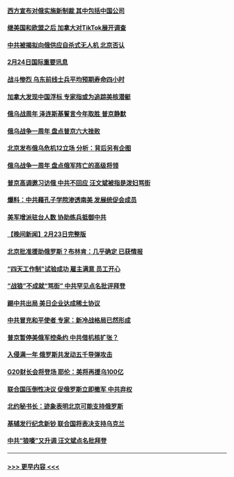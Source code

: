 #### [西方宣布对俄实施新制裁 其中包括中国公司](../pages/prog202/a103656620.md?t=02250343) 
#### [继美国和欧盟之后 加拿大对TikTok展开调查](../pages/prog202/a103656561.md?t=02250343) 
#### [中共被揭拟向俄供应自杀式无人机 北京否认](../pages/prog202/a103656492.md?t=02250343) 
#### [2月24日国际重要讯息](../pages/prog202/a103656443.md?t=02250343) 
#### [战斗惨烈 乌东前线士兵平均预期寿命四小时](../pages/prog202/a103656429.md?t=02250343) 
#### [加拿大发现中国浮标 专家指或为追踪美核潜艇](../pages/prog202/a103656426.md?t=02250343) 
#### [俄乌战周年 泽连斯基誓言今年取胜 普京静默](../pages/prog202/a103656419.md?t=02250343) 
#### [俄乌战争一周年 盘点普京六大挫败](../pages/prog202/a103656407.md?t=02250343) 
#### [北京发布俄乌危机12立场 分析：背后另有企图](../pages/prog202/a103656396.md?t=02250343) 
#### [俄乌战争一周年 盘点俄军阵亡的高级将领](../pages/prog202/a103656346.md?t=02250343) 
#### [普京高调邀习访俄 中共不回应 汪文斌被指是泼妇骂街](../pages/prog202/a103656273.md?t=02250343) 
#### [爆料：中共藉孔子学院渗透南美 发展统促会成员](../pages/prog202/a103656280.md?t=02250343) 
#### [美军增派驻台人数 协助练兵抵御中共](../pages/prog202/a103656271.md?t=02250343) 
#### [【晚间新闻】2月23日完整版](../pages/prog202/a103656234.md?t=02250343) 
#### [北京批准援助俄罗斯？布林肯：几乎确定 已获情报](../pages/prog202/a103656180.md?t=02250343) 
#### [“四天工作制”试验成功 雇主满意 员工开心](../pages/prog202/a103656131.md?t=02250343) 
#### [“战狼”不成就“骂街” 中共罕见点名批评拜登](../pages/prog202/a103656130.md?t=02250343) 
#### [踢中共出局 美日企业达成稀土协议](../pages/prog202/a103656122.md?t=02250343) 
#### [中共冒充和平使者 专家：新冷战格局已然形成](../pages/prog202/a103656121.md?t=02250343) 
#### [普京暂停美俄军控条约 中共借机核扩张？](../pages/prog202/a103656119.md?t=02250343) 
#### [入侵满一年 俄罗斯共发动五千导弹攻击](../pages/prog202/a103656118.md?t=02250343) 
#### [G20财长会将登场 耶伦：美将再援乌100亿](../pages/prog202/a103656120.md?t=02250343) 
#### [联合国压倒性决议 促俄罗斯立即撤军 中共弃权](../pages/prog202/a103656102.md?t=02250343) 
#### [北约秘书长：迹象表明北京可能支持俄罗斯](../pages/prog202/a103655891.md?t=02250343) 
#### [基辅发行纪念新钞 联合国将表决支持乌克兰](../pages/prog202/a103655890.md?t=02250343) 
#### [中共“狼嚎”又升调 汪文斌点名批拜登](../pages/prog202/a103655932.md?t=02250343) 

----
#### [ >>> 更早内容 <<< ](../indexes/prog202-earlier.md)
